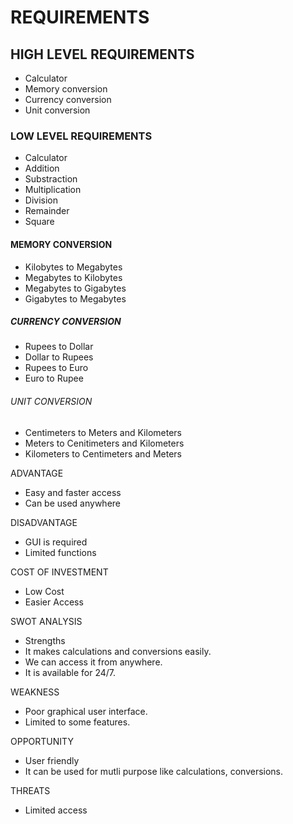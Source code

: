 # REQUIREMENTS
## HIGH LEVEL REQUIREMENTS
* Calculator
* Memory conversion
* Currency conversion
* Unit conversion
### LOW LEVEL REQUIREMENTS
* Calculator
* Addition
* Substraction
* Multiplication
* Division
* Remainder
* Square
#### MEMORY CONVERSION
* Kilobytes to Megabytes
* Megabytes to Kilobytes
* Megabytes to Gigabytes
* Gigabytes to Megabytes
##### CURRENCY CONVERSION
* Rupees to Dollar
* Dollar to Rupees
* Rupees to Euro
* Euro to Rupee
###### UNIT CONVERSION
* Centimeters to Meters and Kilometers
* Meters to Cenitimeters and Kilometers
* Kilometers to Centimeters and Meters

ADVANTAGE
* Easy and faster access
* Can be used anywhere

DISADVANTAGE
* GUI is required
* Limited functions

COST OF INVESTMENT
* Low Cost
* Easier Access

SWOT ANALYSIS
* Strengths
* It makes calculations and conversions easily.
* We can access it from anywhere.
* It is available for 24/7.

WEAKNESS
* Poor graphical user interface.
* Limited to some features.

OPPORTUNITY
* User friendly
* It can be used for mutli purpose like calculations, conversions.

THREATS
* Limited access
